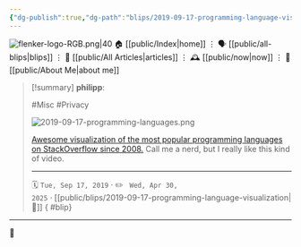 ```yaml
---
{"dg-publish":true,"dg-path":"blips/2019-09-17-programming-language-visualization.md","dg-permalink":"2019/09/17/programming-language-visualization/","permalink":"/2019/09/17/programming-language-visualization/","title":"philipp @ 2019-09-17"}
---
```



<div class="transclusion internal-embed is-loaded"><div class="markdown-embed">




![flenker-logo-RGB.png|40](/img/user/attachments/flenker-logo-RGB.png)
🏠 [[public/Index\|home]]  ⋮ 🗣️ [[public/all-blips\|blips]] ⋮  📝 [[public/All Articles\|articles]]  ⋮ 🕰️ [[public/now\|now]] ⋮ 🪪 [[public/About Me\|about me]]


</div></div>


> [!summary] **philipp**:
>
> #Misc #Privacy
>
> ![2019-09-17-programming-languages.png](/img/user/attachments/2019-09-17-programming-languages.png)
>
> [Awesome visualization of the most popular programming languages on StackOverflow since 2008.](https://www.reddit.com/r/programming/comments/d2qrx6/this_video_shows_the_most_popular_programming/) Call me a nerd, but I really like this kind of video.
> - - -
>
> 🗓️ <code>Tue, Sep 17, 2019</code>  · ✏️ <code> Wed, Apr 30, 2025</code>  · [[public/blips/2019-09-17-programming-language-visualization\|🔗]]
{ #blip}


- - -

 👾
